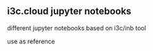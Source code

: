 ## i3c.cloud jupyter notebooks

different jupyter notebooks based on i3c/inb tool

use as reference

